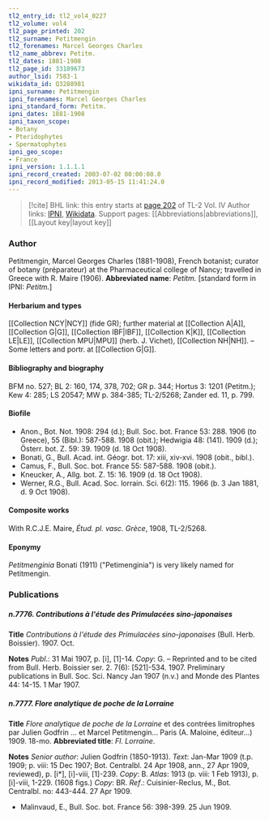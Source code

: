 ```yaml
---
tl2_entry_id: tl2_vol4_0227
tl2_volume: vol4
tl2_page_printed: 202
tl2_surname: Petitmengin
tl2_forenames: Marcel Georges Charles
tl2_name_abbrev: Petitm.
tl2_dates: 1881-1908
tl2_page_id: 33189673
author_lsid: 7583-1
wikidata_id: Q3288981
ipni_surname: Petitmengin
ipni_forenames: Marcel Georges Charles
ipni_standard_form: Petitm.
ipni_dates: 1881-1908
ipni_taxon_scope: 
- Botany
- Pteridophytes
- Spermatophytes
ipni_geo_scope: 
- France
ipni_version: 1.1.1.1
ipni_record_created: 2003-07-02 00:00:00.0
ipni_record_modified: 2013-05-15 11:41:24.0
---
```


> [!cite] BHL link: this entry starts at [page 202](https://www.biodiversitylibrary.org/page/33189673) of TL-2 Vol. IV
> Author links: [IPNI](https://www.ipni.org/a/7583-1), [Wikidata](https://www.wikidata.org/wiki/Q3288981). Support pages: [[Abbreviations|abbreviations]], [[Layout key|layout key]]

### Author

Petitmengin, Marcel Georges Charles (1881-1908), French botanist; curator of botany (préparateur) at the Pharmaceutical college of Nancy; travelled in Greece with R. Maire (1906). 
**Abbreviated name**: *Petitm.* \[standard form in IPNI: *Petitm.*\]

#### Herbarium and types

[[Collection NCY|NCY]] (fide GR); further material at [[Collection A|A]], [[Collection G|G]], [[Collection IBF|IBF]], [[Collection K|K]], [[Collection LE|LE]], [[Collection MPU|MPU]] (herb. J. Vichet), [[Collection NH|NH]]. – Some letters and portr. at [[Collection G|G]].

#### Bibliography and biography

BFM no. 527; BL 2: 160, 174, 378, 702; GR p. 344; Hortus 3: 1201 (Petitm.); Kew 4: 285; LS 20547; MW p. 384-385; TL-2/5268; Zander ed. 11, p. 799.

#### Biofile

- Anon., Bot. Not. 1908: 294 (d.); Bull. Soc. bot. France 53: 288. 1906 (to Greece), 55 (Bibl.): 587-588. 1908 (obit.); Hedwigia 48: (141). 1909 (d.); Österr. bot. Z. 59: 39. 1909 (d. 18 Oct 1908).
- Bonati, G., Bull. Acad. int. Géogr. bot. 17: xiii, xiv-xvi. 1908 (obit., bibl.).
- Camus, F., Bull. Soc. bot. France 55: 587-588. 1908 (obit.).
- Kneucker, A., Allg. bot. Z. 15: 16. 1909 (d. 18 Oct 1908).
- Werner, R.G., Bull. Acad. Soc. lorrain. Sci. 6(2): 115. 1966 (b. 3 Jan 1881, d. 9 Oct 1908).

#### Composite works

With R.C.J.E. Maire, *Étud. pl. vasc. Grèce*, 1908, TL-2/5268.

#### Eponymy

*Petitmenginia* Bonati (1911) ("Petimenginia") is very likely named for Petitmengin.

### Publications

##### n.7776. Contributions à l'étude des Primulacées sino-japonaises

**Title**
*Contributions à l'étude des Primulacées sino-japonaises* (Bull. Herb. Boissier). 1907. Oct.

**Notes**
*Publ*.: 31 Mai 1907, p. \[i\], \[1\]-14. *Copy*: G. – Reprinted and to be cited from Bull. Herb. Boissier ser. 2. 7(6): \[521\]-534. 1907. Preliminary publications in Bull. Soc. Sci. Nancy Jan 1907 (n.v.) and Monde des Plantes 44: 14-15. 1 Mar 1907.

##### n.7777. Flore analytique de poche de la Lorraine

**Title**
*Flore analytique de poche de la Lorraine* et des contrées limitrophes par Julien Godfrin ... et Marcel Petitmengin... Paris (A. Maloine, éditeur...) 1909. 18-mo.
**Abbreviated title**: *Fl. Lorraine*.

**Notes**
*Senior author*: Julien Godfrin (1850-1913).
*Text*: Jan-Mar 1909 (t.p. 1909; p. viii: 15 Dec 1907; Bot. Centralbl. 24 Apr 1908, ann., 27 Apr 1909, reviewed), p. \[i\*\], \[i\]-viii, \[1\]-239. *Copy*: B.
*Atlas*: 1913 (p. viii: 1 Feb 1913), p. \[i\]-viii, 1-229. (1608 figs.) *Copy*: BR.
*Ref*.: Cuisinier-Reclus, M., Bot. Centralbl. no: 443-444. 27 Apr 1909.
- Malinvaud, E., Bull. Soc. bot. France 56: 398-399. 25 Jun 1909.

